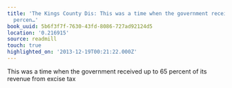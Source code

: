 ```yaml
---
title: 'The Kings County Dis: This was a time when the government received up to 65
  percen…'
book_uuid: 5b6f3f7f-7630-43fd-8086-727ad92124d5
location: '0.216915'
source: readmill
touch: true
highlighted_on: '2013-12-19T00:21:22.000Z'
---
```


This was a time when the government received up to 65 percent of its revenue from excise tax